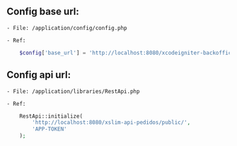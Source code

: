 
## Config base url:

    - File: /application/config/config.php

    - Ref: 
```php
    $config['base_url'] = 'http://localhost:8080/xcodeigniter-backoffice/';
```


## Config api url:

    - File: /application/libraries/RestApi.php

    - Ref: 
```php
    RestApi::initialize(
        'http://localhost:8080/xslim-api-pedidos/public/',
        'APP-TOKEN'
    );
```